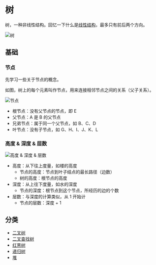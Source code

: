 # 树

树，一种非线性结构。回忆一下什么是[线性结构](/basic/list.html#线性表)，最多只有前后两个方向。

![树](@imgs/b7043bf29a253bb36221eaec62b2e129.jpg)

## 基础

### 节点

先学习一些关于节点的概念。

如图，树上的每个元素叫作节点，用来连接相邻节点之间的关系（父子关系）。

![节点](@imgs/220043e683ea33b9912425ef759556ae.jpg)

- 根节点：没有父节点的节点，即 E
- 父节点：A 是 B 的父节点
- 兄弟节点：属于同一个父节点，如 B、C、D
- 叶节点：没有子节点，如 G、H、I、J、K、L

### 高度 & 深度 & 层数

![高度 & 深度 & 层数](@imgs/50f89510ad1f7570791dd12f4e9adeb4.jpg)

- 高度：从下往上度量，如楼的高度
  - 节点的高度：节点到叶子结点的最长路径（边数）
  - 树的高度：根节点的高度
- 深度：从上往下度量，如水的深度
  - 节点的深度：根节点到这个节点，所经历的边的个数
- 层数：与深度的计算类似，从 1 开始计
  - 节点的层数：深度 + 1

## 分类

- [二叉树](./binary-tree.md)
- [二叉查找树](./binary-search-tree.md)
- [红黑树](./red-black-tree.md)
- [递归树](./recursion-tree.md)
- [堆](./heap.md)
